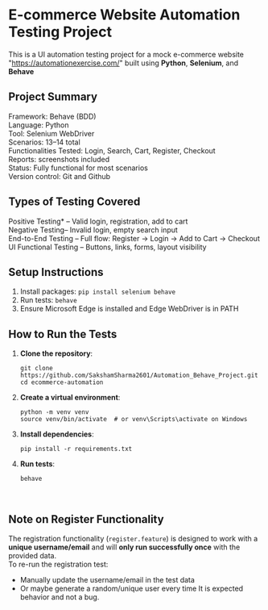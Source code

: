 
# E-commerce Website Automation Testing Project
This is a UI automation testing project for a mock e-commerce website "https://automationexercise.com/" built using **Python**, **Selenium**, and **Behave**


## Project Summary
Framework: Behave (BDD) <br>
Language: Python <br>
Tool: Selenium WebDriver <br>
Scenarios: 13–14 total <br>
Functionalities Tested: Login, Search, Cart, Register, Checkout <br>
Reports: screenshots included<br>
Status: Fully functional for most scenarios<br>
Version control: Git and Github

## Types of Testing Covered
Positive Testing* – Valid login, registration, add to cart <br>
Negative Testing– Invalid login, empty search input<br>
End-to-End Testing – Full flow: Register → Login → Add to Cart → Checkout<br>
UI Functional Testing – Buttons, links, forms, layout visibility<br>

## Setup Instructions
1. Install packages: `pip install selenium behave`
2. Run tests: `behave`
3. Ensure Microsoft Edge is installed and Edge WebDriver is in PATH

## How to Run the Tests
1. **Clone the repository**:
   ```
   git clone https://github.com/SakshamSharma2601/Automation_Behave_Project.git
   cd ecommerce-automation
   ```
2. **Create a virtual environment**:
   ```
   python -m venv venv
   source venv/bin/activate  # or venv\Scripts\activate on Windows
   ```
3. **Install dependencies**:
   ```
   pip install -r requirements.txt
   ```
4. **Run tests**:
   ```
   behave
   ```
   <br>
## Note on Register Functionality
The registration functionality (`register.feature`) is designed to work with a **unique username/email** and will **only run successfully once** with the provided data.<br>
To re-run the registration test:
- Manually update the username/email in the test data
- Or maybe generate a random/unique user every time
It is expected behavior and not a bug.


